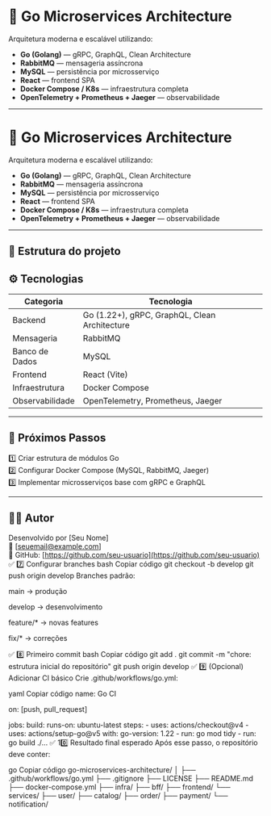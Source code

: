 # 🧠 Go Microservices Architecture

Arquitetura moderna e escalável utilizando:
- **Go (Golang)** — gRPC, GraphQL, Clean Architecture
- **RabbitMQ** — mensageria assíncrona
- **MySQL** — persistência por microsserviço
- **React** — frontend SPA
- **Docker Compose / K8s** — infraestrutura completa
- **OpenTelemetry + Prometheus + Jaeger** — observabilidade

---

# 🧠 Go Microservices Architecture

Arquitetura moderna e escalável utilizando:
- **Go (Golang)** — gRPC, GraphQL, Clean Architecture
- **RabbitMQ** — mensageria assíncrona
- **MySQL** — persistência por microsserviço
- **React** — frontend SPA
- **Docker Compose / K8s** — infraestrutura completa
- **OpenTelemetry + Prometheus + Jaeger** — observabilidade

---

## 🚀 Estrutura do projeto


## ⚙️ Tecnologias

| Categoria | Tecnologia |
|------------|-------------|
| Backend | Go (1.22+), gRPC, GraphQL, Clean Architecture |
| Mensageria | RabbitMQ |
| Banco de Dados | MySQL |
| Frontend | React (Vite) |
| Infraestrutura | Docker Compose |
| Observabilidade | OpenTelemetry, Prometheus, Jaeger |

---

## 🧩 Próximos Passos

1️⃣ Criar estrutura de módulos Go  
2️⃣ Configurar Docker Compose (MySQL, RabbitMQ, Jaeger)  
3️⃣ Implementar microsserviços base com gRPC e GraphQL  

---

## 🧑‍💻 Autor

Desenvolvido por [Seu Nome]  
📧 [seuemail@example.com]  
🔗 GitHub: [https://github.com/seu-usuario](https://github.com/seu-usuario)
✅ 7️⃣ Configurar branches
bash
Copiar código
git checkout -b develop
git push origin develop
Branches padrão:

main → produção

develop → desenvolvimento

feature/* → novas features

fix/* → correções

✅ 8️⃣ Primeiro commit
bash
Copiar código
git add .
git commit -m "chore: estrutura inicial do repositório"
git push origin develop
✅ 9️⃣ (Opcional) Adicionar CI básico
Crie .github/workflows/go.yml:

yaml
Copiar código
name: Go CI

on: [push, pull_request]

jobs:
  build:
    runs-on: ubuntu-latest
    steps:
      - uses: actions/checkout@v4
      - uses: actions/setup-go@v5
        with:
          go-version: 1.22
      - run: go mod tidy
      - run: go build ./...
✅ 10️⃣ Resultado final esperado
Após esse passo, o repositório deve conter:

go
Copiar código
go-microservices-architecture/
│
├── .github/workflows/go.yml
├── .gitignore
├── LICENSE
├── README.md
├── docker-compose.yml
├── infra/
├── bff/
├── frontend/
└── services/
    ├── user/
    ├── catalog/
    ├── order/
    ├── payment/
    └── notification/